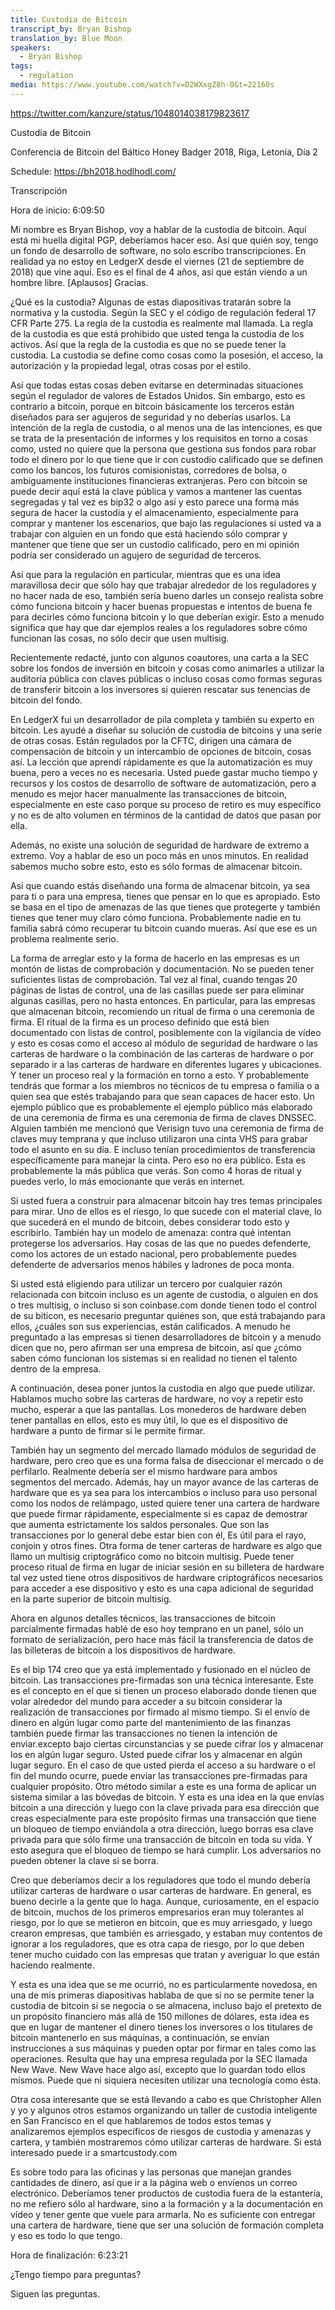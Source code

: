 ```yaml
---
title: Custodia de Bitcoin
transcript_by: Bryan Bishop
translation_by: Blue Moon
speakers:
  - Bryan Bishop
tags:
  - regulation
media: https://www.youtube.com/watch?v=D2WXxgZ8h-0&t=22160s
---
```

<https://twitter.com/kanzure/status/1048014038179823617>

Custodia de Bitcoin

Conferencia de Bitcoin del Báltico Honey Badger 2018, Riga, Letonia, Día 2

Schedule: https://bh2018.hodlhodl.com/

Transcripción

Hora de inicio:  6:09:50

Mi nombre es Bryan Bishop, voy a hablar de la custodia de bitcoin. Aquí está mi huella digital PGP, deberíamos hacer eso. Así que quién soy, tengo un fondo de desarrollo de software, no solo escribo transcripciones. En realidad ya no estoy en LedgerX desde el viernes (21 de septiembre de 2018) que vine aquí.  Eso es el final de 4 años, así que están viendo a un hombre libre. [Aplausos] Gracias.

¿Qué es la custodia? Algunas de estas diapositivas tratarán sobre la normativa y la custodia. Según la SEC y el código de regulación federal 17 CFR Parte 275. La regla de la custodia es realmente mal llamada. La regla de la custodia es que está prohibido que usted tenga la custodia de los activos. Así que la regla de la custodia es que no se puede tener la custodia. La custodia se define como cosas como la posesión, el acceso, la autorización y la propiedad legal, otras cosas por el estilo.

Así que todas estas cosas deben evitarse en determinadas situaciones según el regulador de valores de Estados Unidos.  Sin embargo, esto es contrario a bitcoin, porque en bitcoin básicamente los terceros están diseñados para ser agujeros de seguridad y no deberías usarlos. La intención de la regla de custodia, o al menos una de las intenciones, es que se trata de la presentación de informes y los requisitos en torno a cosas como, usted no quiere que la persona que gestiona sus fondos para robar todo el dinero por lo que tiene que ir con custodio calificado que se definen como los bancos, los futuros comisionistas, corredores de bolsa, o ambiguamente instituciones financieras extranjeras. Pero con bitcoin se puede decir aquí está la clave pública y vamos a mantener las cuentas segregadas y tal vez es bip32 o algo así y esto parece una forma más segura de hacer la custodia y el almacenamiento, especialmente para comprar y mantener los escenarios, que bajo las regulaciones si usted va a trabajar con alguien en un fondo que está haciendo sólo comprar y mantener que tiene que ser un custodio calificado, pero en mi opinión podría ser considerado un agujero de seguridad de terceros.

Así que para la regulación en particular, mientras que es una idea maravillosa decir que sólo hay que trabajar alrededor de los reguladores y no hacer nada de eso, también sería bueno darles un consejo realista sobre cómo funciona bitcoin y hacer buenas propuestas e intentos de buena fe para decirles cómo funciona bitcoin y lo que deberían exigir. Esto a menudo significa que hay que dar ejemplos reales a los reguladores sobre cómo funcionan las cosas, no sólo decir que usen multisig.

Recientemente redacté, junto con algunos coautores, una carta a la SEC sobre los fondos de inversión en bitcoin y cosas como animarles a utilizar la auditoría pública con claves públicas o incluso cosas como formas seguras de transferir bitcoin a los inversores si quieren rescatar sus tenencias de bitcoin del fondo.

En LedgerX fui un desarrollador de pila completa y también su experto en bitcoin. Les ayudé a diseñar su solución de custodia de bitcoins y una serie de otras cosas.  Están regulados por la CFTC, dirigen una cámara de compensación de bitcoin y un intercambio de opciones de bitcoin, cosas así.  La lección que aprendí rápidamente es que la automatización es muy buena, pero a veces no es necesaria. Usted puede gastar mucho tiempo y recursos y los costos de desarrollo de software de automatización, pero a menudo es mejor hacer manualmente las transacciones de bitcoin, especialmente en este caso porque su proceso de retiro es muy específico y no es de alto volumen en términos de la cantidad de datos que pasan por ella.

Además, no existe una solución de seguridad de hardware de extremo a extremo. Voy a hablar de eso un poco más en unos minutos. En realidad sabemos mucho sobre esto, esto es sólo formas de almacenar bitcoin.

Así que cuando estás diseñando una forma de almacenar bitcoin, ya sea para ti o para una empresa, tienes que pensar en lo que es apropiado. Esto se basa en el tipo de amenazas de las que tienes que protegerte y también tienes que tener muy claro cómo funciona. Probablemente nadie en tu familia sabrá cómo recuperar tu bitcoin cuando mueras.  Así que ese es un problema realmente serio.

La forma de arreglar esto y la forma de hacerlo en las empresas es un montón de listas de comprobación y documentación. No se pueden tener suficientes listas de comprobación. Tal vez al final, cuando tengas 20 páginas de listas de control, una de las casillas puede ser para eliminar algunas casillas, pero no hasta entonces.
En particular, para las empresas que almacenan bitcoin, recomiendo un ritual de firma o una ceremonia de firma. El ritual de la firma es un proceso definido que está bien documentado con listas de control, posiblemente con la vigilancia de vídeo y esto es cosas como el acceso al módulo de seguridad de hardware o las carteras de hardware o la combinación de las carteras de hardware o por separado ir a las carteras de hardware en diferentes lugares y ubicaciones.  Y tener un proceso real y la formación en torno a esto. Y probablemente tendrás que formar a los miembros no técnicos de tu empresa o familia o a quien sea que estés trabajando para que sean capaces de hacer esto. Un ejemplo público que es probablemente el ejemplo público más elaborado de una ceremonia de firma es una ceremonia de firma de claves DNSSEC.  Alguien también me mencionó que Verisign tuvo una ceremonia de firma de claves muy temprana y que incluso utilizaron una cinta VHS para grabar todo el asunto en su día. E incluso tenían procedimientos de transferencia específicamente para manejar la cinta. Pero eso no era público. Esta es probablemente la más pública que verás. Son como 4 horas de ritual y puedes verlo, lo más emocionante que verás en internet.

Si usted fuera a construir para almacenar bitcoin hay tres temas principales para mirar. Uno de ellos es el riesgo, lo que sucede con el material clave, lo que sucederá en el mundo de bitcoin, debes considerar todo esto y escribirlo. También hay un modelo de amenaza: contra qué intentan protegerse los adversarios. Hay cosas de las que no puedes defenderte, como los actores de un estado nacional, pero probablemente puedes defenderte de adversarios menos hábiles y ladrones de poca monta.

Si usted está eligiendo para utilizar un tercero por cualquier razón relacionada con bitcoin incluso es un agente de custodia, o alguien en dos o tres multisig, o incluso si son coinbase.com donde tienen todo el control de su biticon, es necesario preguntar quiénes son, que está trabajando para ellos, ¿cuáles son sus experiencias, están calificados. A menudo he preguntado a las empresas si tienen desarrolladores de bitcoin y a menudo dicen que no, pero afirman ser una empresa de bitcoin, así que ¿cómo saben cómo funcionan los sistemas si en realidad no tienen el talento dentro de la empresa.

A continuación, desea poner juntos la custodia en algo que puede utilizar. Hablamos mucho sobre las carteras de hardware, no voy a repetir esto mucho, esperar a que las pantallas. Los monederos de hardware deben tener pantallas en ellos, esto es muy útil, lo que es el dispositivo de hardware a punto de firmar si le permite firmar.

También hay un segmento del mercado llamado módulos de seguridad de hardware, pero creo que es una forma falsa de diseccionar el mercado o de perfilarlo.  Realmente debería ser el mismo hardware para ambos segmentos del mercado. Además, hay un mayor avance de las carteras de hardware que es ya sea para los intercambios o incluso para uso personal como los nodos de relámpago, usted quiere tener una cartera de hardware que puede firmar rápidamente, especialmente si es capaz de demostrar que aumenta estrictamente los saldos personales. Que son las transacciones por lo general debe estar bien con él, Es útil para el rayo, conjoin y otros fines. Otra forma de tener carteras de hardware es algo que llamo un multisig criptográfico como no bitcoin multisig. Puede tener proceso ritual de firma en lugar de iniciar sesión en su billetera de hardware tal vez usted tiene otros dispositivos de hardware criptográficos necesarios para acceder a ese dispositivo y esto es una capa adicional de seguridad en la parte superior de bitcoin multisig.

Ahora en algunos detalles técnicos, las transacciones de bitcoin parcialmente firmadas hablé de eso hoy temprano en un panel, sólo un formato de serialización, pero hace más fácil la transferencia de datos de las billeteras de bitcoin a los dispositivos de hardware.

Es el bip 174 creo que ya está implementado y fusionado en el núcleo de bitcoin. Las transacciones pre-firmadas son una técnica interesante. Este es el concepto en el que si tienen un proceso elaborado donde tienen que volar alrededor del mundo para acceder a su bitcoin considerar la realización de transacciones por firmado al mismo tiempo. Si el envío de dinero en algún lugar como parte del mantenimiento de las finanzas también puede firmar las transacciones no tienen la intención de enviar.excepto bajo ciertas circunstancias y se puede cifrar los y almacenar los en algún lugar seguro. Usted puede cifrar los y almacenar en algún lugar seguro. En el caso de que usted pierda el acceso a su hardware o el fin del mundo ocurre, puede enviar las transacciones pre-firmadas para cualquier propósito.  Otro método similar a este es una forma de aplicar un sistema similar a las bóvedas de bitcoin. Y esta es una idea en la que envías bitcoin a una dirección y luego con la clave privada para esa dirección que creas especialmente para este propósito firmas una transacción que tiene un bloqueo de tiempo enviándola a otra dirección, luego borras esa clave privada para que sólo firme una transacción de bitcoin en toda su vida. Y esto asegura que el bloqueo de tiempo se hará cumplir. Los adversarios no pueden obtener la clave si se borra.

Creo que deberíamos decir a los reguladores que todo el mundo debería utilizar carteras de hardware o usar carteras de hardware. En general, es bueno decirle a la gente que lo haga. Aunque, curiosamente, en el espacio de bitcoin, muchos de los primeros empresarios eran muy tolerantes al riesgo, por lo que se metieron en bitcoin, que es muy arriesgado, y luego crearon empresas, que también es arriesgado, y estaban muy contentos de ignorar a los reguladores, que es otra capa de riesgo, por lo que deben tener mucho cuidado con las empresas que tratan y averiguar lo que están haciendo realmente.

Y esta es una idea que se me ocurrió, no es particularmente novedosa, en una de mis primeras diapositivas hablaba de que si no se permite tener la custodia de bitcoin si se negocia o se almacena, incluso bajo el pretexto de un propósito financiero más allá de 150 millones de dólares, esta idea es que en lugar de mantener el dinero tienes los inversores o los titulares de bitcoin mantenerlo en sus máquinas, a continuación, se envían instrucciones a sus máquinas y pueden optar por firmar en tales como las operaciones. Resulta que hay una empresa regulada por la SEC llamada New Wave. New Wave hace algo así, excepto que lo guardan todo ellos mismos. Puede que ni siquiera necesiten utilizar una tecnología como ésta.

Otra cosa interesante que se está llevando a cabo es que Christopher Allen y yo y algunos otros estamos organizando un taller de custodia inteligente en San Francisco en el que hablaremos de todos estos temas y analizaremos ejemplos específicos de riesgos de custodia y amenazas y cartera, y también mostraremos cómo utilizar carteras de hardware. Si está interesado puede ir a smartcustody.com

Es sobre todo para las oficinas y las personas que manejan grandes cantidades de dinero, así que ir a la página web o envíenos un correo electrónico.  Deberíamos tener productos de custodia fuera de la estantería, no me refiero sólo al hardware, sino a la formación y a la documentación en vídeo y tener gente que vuele para armarla. No es suficiente con entregar una cartera de hardware, tiene que ser una solución de formación completa y eso es todo lo que tengo.

Hora de finalización: 6:23:21

¿Tengo tiempo para preguntas?

Siguen las preguntas.
